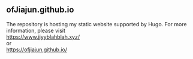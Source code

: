 ## ofJiajun.github.io

The repository is hosting my static website supported by Hugo. For more information, please visit  
<https://www.jjyyblahblah.xyz/>  
or  
<https://ofjiajun.github.io/>
